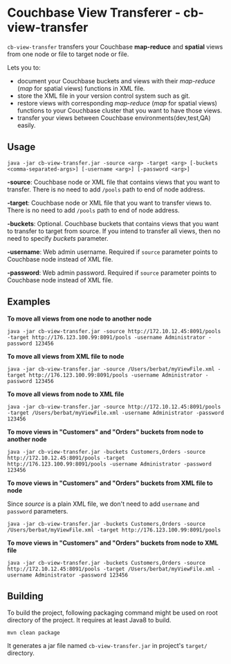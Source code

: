 Couchbase View Transferer - cb-view-transfer
============================================
`cb-view-transfer` transfers your Couchbase __map-reduce__ and __spatial__ views from one node or file to target node or file. 

Lets you to:

* document your Couchbase buckets and views with their *map-reduce* (*map* for spatial views) functions in XML file.
* store the XML file in your version control system such as git. 
* restore views with corresponding *map-reduce* (*map* for spatial views) functions to your Couchbase cluster that you want to have those views.
* transfer your views between Couchbase environments(dev,test,QA) easily.

Usage
-----
```
java -jar cb-view-transfer.jar -source <arg> -target <arg> [-buckets <comma-separated-args>] [-username <arg>] [-password <arg>]
```
**-source**: Couchbase node or XML file that contains views that you want to transfer. 
There is no need to add `/pools` path to end of node address.

**-target**: Couchbase node or XML file that you want to transfer views to. 
There is no need to add `/pools` path to end of node address.

**-buckets**: Optional. Couchbase buckets that contains views that you want to transfer to target from source.
If you intend to transfer all views, then no need to specify *buckets* parameter.

**-username**: Web admin username. Required if `source` parameter points to Couchbase node instead of XML file.

**-password**: Web admin password. Required if `source` parameter points to Couchbase node instead of XML file.


Examples
--------

__To move all views from one node to another node__

```
java -jar cb-view-transfer.jar -source http://172.10.12.45:8091/pools -target http://176.123.100.99:8091/pools -username Administrator -password 123456
```

__To move all views from XML file to node__

```
java -jar cb-view-transfer.jar -source /Users/berbat/myViewFile.xml -target http://176.123.100.99:8091/pools -username Administrator -password 123456
```

__To move all views from node to XML file__

```
java -jar cb-view-transfer.jar -source http://172.10.12.45:8091/pools -target /Users/berbat/myViewFile.xml -username Administrator -password 123456
```

__To move views in "Customers" and "Orders" buckets from node to another node__

```
java -jar cb-view-transfer.jar -buckets Customers,Orders -source http://172.10.12.45:8091/pools -target http://176.123.100.99:8091/pools -username Administrator -password 123456
```

__To move views in "Customers" and "Orders" buckets from XML file to node__

Since *source* is a plain XML file, we don't need to add `username` and `password` parameters. 

```
java -jar cb-view-transfer.jar -buckets Customers,Orders -source /Users/berbat/myViewFile.xml -target http://176.123.100.99:8091/pools
```

__To move views in "Customers" and "Orders" buckets from node to XML file__

```
java -jar cb-view-transfer.jar -buckets Customers,Orders -source http://172.10.12.45:8091/pools -target /Users/berbat/myViewFile.xml -username Administrator -password 123456
```

Building
--------
To build the project, following packaging command might be used on root directory of the project. 
It requires at least Java8 to build.
```
mvn clean package
```
It generates a jar file named `cb-view-transfer.jar` in project's `target/` directory. 
